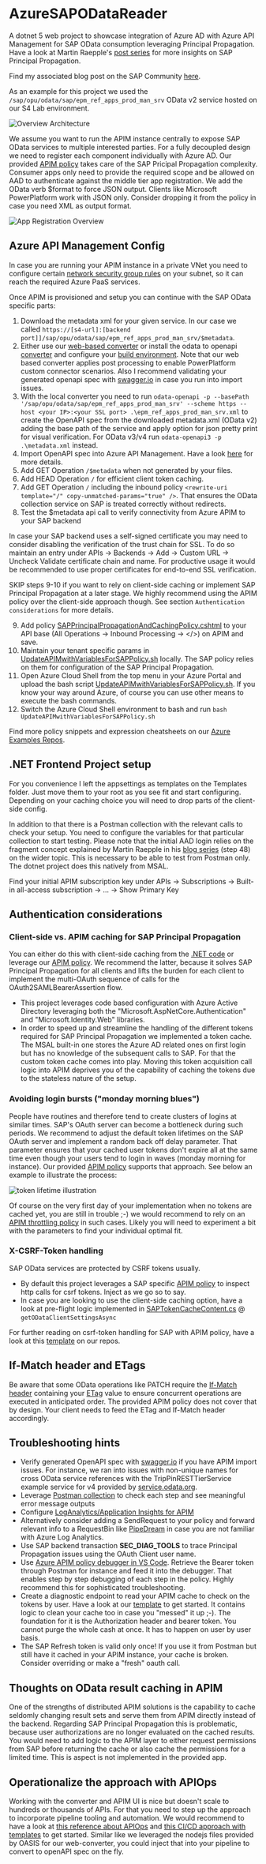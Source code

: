 # AzureSAPODataReader

A dotnet 5 web project to showcase integration of Azure AD with Azure API Management for SAP OData consumption leveraging Principal Propagation. Have a look at Martin Raepple's [post series](https://blogs.sap.com/2021/04/13/principal-propagation-in-a-multi-cloud-solution-between-microsoft-azure-and-sap-business-technology-platform-btp-part-iv-sso-with-a-power-virtual-agent-chatbot-and-on-premises-data-gateway/) for more insights on SAP Principal Propagation.

Find my associated blog post on the SAP Community [here](https://blogs.sap.com/2021/08/12/.net-speaks-odata-too-how-to-implement-azure-app-service-with-sap-odata-gateway/).

As an example for this project we used the `/sap/opu/odata/sap/epm_ref_apps_prod_man_srv` OData v2 service hosted on our S4 Lab environment.

![Overview Architecture](/overview-architecture.png)

We assume you want to run the APIM instance centrally to expose SAP OData services to multiple interested parties. For a fully decoupled design we need to register each component individually with Azure AD. Our provided [APIM policy](https://github.com/Azure/api-management-policy-snippets/blob/master/examples/Request%20OAuth2%20access%20token%20from%20SAP%20using%20AAD%20JWT%20token.xml) takes care of the SAP Pricipal Propagation complexity. Consumer apps only need to provide the required scope and be allowed on AAD to authenticate against the middle tier app registration. We add the OData verb $format to force JSON output. Clients like Microsoft PowerPlatform work with JSON only. Consider dropping it from the policy in case you need XML as output format.

![App Registration Overview](/AAD-App-Registration-overview.png)

## Azure API Management Config

In case you are running your APIM instance in a private VNet you need to configure certain [network security group rules](https://docs.microsoft.com/azure/api-management/api-management-using-with-vnet?tabs=stv2#network-configuration) on your subnet, so it can reach the required Azure PaaS services.

Once APIM is provisioned and setup you can continue with the SAP OData specific parts:

1. Download the metadata xml for your given service. In our case we called `https://[s4-url]:[backend port]]/sap/opu/odata/sap/epm_ref_apps_prod_man_srv/$metadata`.
2. Either use our [web-based converter](https://aka.ms/ODataOpenAPI) or install the odata to openapi [converter](https://github.com/oasis-tcs/odata-openapi) and configure your [build environment](https://github.com/oasis-tcs/odata-openapi/tree/main/tools). Note that our web based converter applies post processing to enable PowerPlatform custom connector scenarios. Also I recommend validating your generated openapi spec with [swagger.io](https://editor.swagger.io/) in case you run into import issues.
3. With the local converter you need to run `odata-openapi -p --basePath '/sap/opu/odata/sap/epm_ref_apps_prod_man_srv' --scheme https --host <your IP>:<your SSL port> .\epm_ref_apps_prod_man_srv.xml` to create the OpenAPI spec from the downloaded metadata.xml (OData v2) adding the base path of the service and apply option for json pretty print for visual verification. For OData v3/v4 run `odata-openapi3 -p .\metadata.xml` instead.
4. Import OpenAPI spec into Azure API Management. Have a look [here](https://docs.microsoft.com/azure/api-management/import-api-from-oas) for more details.
5. Add GET Operation `/$metadata` when not generated by your files.
6. Add HEAD Operation `/` for efficient client token caching.
7. Add GET Operation `/` including the inbound policy `<rewrite-uri template="/" copy-unmatched-params="true" />`. That ensures the OData collection service on SAP is treated correctly without redirects.
8. Test the $metadata api call to verify connectivity from Azure APIM to your SAP backend

In case your SAP backend uses a self-signed certificate you may need to consider disabling the verification of the trust chain for SSL. To do so maintain an entry under APIs -> Backends -> Add -> Custom URL -> Uncheck Validate certificate chain and name. For productive usage it would be recommended to use proper certificates for end-to-end SSL verification.

SKIP steps 9-10 if you want to rely on client-side caching or implement SAP Principal Propagation at a later stage. We highly recommend using the APIM policy over the client-side approach though. See section `Authentication considerations` for more details.

9. Add policy [SAPPrincipalPropagationAndCachingPolicy.cshtml](Templates/SAPPrincipalPropagationAndCachingPolicy.cshtml) to your API base (All Operations -> Inbound Processing -> </>) on APIM and save.
10. Maintain your tenant specific params in [UpdateAPIMwithVariablesForSAPPolicy.sh](Templates/UpdateAPIMwithVariablesForSAPPolicy.sh) locally. The SAP policy relies on them for configuration of the SAP Principal Propagation.
11. Open Azure Cloud Shell from the top menu in your Azure Portal and upload the bash script [UpdateAPIMwithVariablesForSAPPolicy.sh](Templates/UpdateAPIMwithVariablesForSAPPolicy.sh). If you know your way around Azure, of course you can use other means to execute the bash commands.
12. Switch the Azure Cloud Shell environment to bash and run `bash UpdateAPIMwithVariablesForSAPPolicy.sh`

Find more policy snippets and expression cheatsheets on our [Azure Examples Repos](http://aka.ms/apimpolicyexamples).

## .NET Frontend Project setup

For you convenience I left the appsettings as templates on the Templates folder. Just move them to your root as you see fit and start configuring. Depending on your caching choice you will need to drop parts of the client-side config.

In addition to that there is a Postman collection with the relevant calls to check your setup. You need to configure the variables for that particular collection to start testing. Please note that the initial AAD login relies on the fragment concept explained by Martin Raepple in his [blog series](https://blogs.sap.com/2020/07/17/principal-propagation-in-a-multi-cloud-solution-between-microsoft-azure-and-sap-cloud-platform-scp/) (step 48) on the wider topic. This is necessary to be able to test from Postman only. The dotnet project does this natively from MSAL.

Find your initial APIM subscription key under APIs -> Subscriptions -> Built-in all-access subscription -> ... -> Show Primary Key

## Authentication considerations

### Client-side vs. APIM caching for SAP Principal Propagation

You can either do this with client-side caching from the [.NET code](Controllers/HomeController.cs) or leverage our [APIM policy](Templates/SAPPrincipalPropagationAndCachingPolicy.cshtml). We recommend the latter, because it solves SAP Principal Propagation for all clients and lifts the burden for each client to implement the multi-OAuth sequence of calls for the OAuth2SAMLBearerAssertion flow. 

- This project leverages code based configuration with Azure Active Directory leveraging both the "Microsoft.AspNetCore.Authentication" and "Microsoft.Identity.Web" libraries.
- In order to speed up and streamline the handling of the different tokens required for SAP Principal Propagation we implemented a token cache. The MSAL built-in one stores the Azure AD related ones on first login but has no knowledge of the subsequent calls to SAP. For that the custom token cache comes into play. Moving this token acquisition call logic into APIM deprives you of the capability of caching the tokens due to the stateless nature of the setup.

### Avoiding login bursts ("monday morning blues")

People have routines and therefore tend to create clusters of logins at similar times. SAP's OAuth server can become a bottleneck during such periods. We recommend to adjust the default token lifetimes on the SAP OAuth server and implement a random back off delay parameter. That parameter ensures that your cached user tokens don't expire all at the same time even though your users tend to login in waves (monday morning for instance). Our provided [APIM policy](https://github.com/Azure/api-management-policy-snippets/blob/master/examples/Request%20OAuth2%20access%20token%20from%20SAP%20using%20AAD%20JWT%20token.xml) supports that approach. See below an example to illustrate the process:

![token lifetime illustration](/apim-backoff-delay.png)

Of course on the very first day of your implementation when no tokens are cached yet, you are still in trouble ;-) we would recommend to rely on an [APIM throttling policy](https://docs.microsoft.com/azure/api-management/api-management-sample-flexible-throttling) in such cases. Likely you will need to experiment a bit with the parameters to find your individual optimal fit.

### X-CSRF-Token handling

SAP OData services are protected by CSRF tokens usually.

- By default this project leverages a SAP specific [APIM policy](Templates/SAPPrincipalPropagationAndCachingPolicy.cshtml) to inspect http calls for csrf tokens. Inject as we go so to say.
- In case you are looking to use the client-side caching option, have a look at pre-flight logic implemented in [SAPTokenCacheContent.cs](SAPTokenCacheContent.cs) @ `getODataClientSettingsAsync`

For further reading on csrf-token handling for SAP with APIM policy, have a look at this [template](Templates/SAPXCSRFTokenPolicy.cshtml) on our repos.

## If-Match header and ETags

Be aware that some OData operations like PATCH require the [If-Match header](https://docs.microsoft.com/en-us/openspecs/windows_protocols/ms-odata/c3569037-0557-4769-8f75-a91ffcd7b05b) containing your [ETag](https://docs.microsoft.com/en-us/openspecs/windows_protocols/ms-odata/c4d715eb-10f6-47fa-9ccc-2ebf926558a6) value to ensure concurrent operations are executed in anticipated order. The provided APIM policy does not cover that by design. Your client needs to feed the ETag and If-Match header accordingly.

## Troubleshooting hints

- Verify generated OpenAPI spec with [swagger.io](https://editor.swagger.io/) if you have APIM import issues. For instance, we ran into issues with non-unique names for cross OData service references with the TripPinRESTTierService example service for v4 provided by [service.odata.org](https://services.odata.org/TripPinRESTierService/$metadata).
- Leverage [Postman collection](Templates/AAD_APIM_SAP_Principal_Propagation.postman_collection.json) to check each step and see meaningful error message outputs
- Configure [LogAnalytics/Application Insights for APIM](https://docs.microsoft.com/azure/api-management/api-management-howto-use-azure-monitor#resource-logs)
- Alternatively consider adding a SendRequest to your policy and forward relevant info to a RequestBin like [PipeDream](https://pipedream.com/) in case you are not familiar with Azure Log Analytics.
- Use SAP backend transaction __SEC_DIAG_TOOLS__ to trace Principal Propagation issues using the OAuth Client user name.
- Use [Azure APIM policy debugger in VS Code](https://docs.microsoft.com/azure/api-management/api-management-debug-policies). Retrieve the Bearer token through Postman for instance and feed it into the debugger. That enables step by step debugging of each step in the policy. Highly recommend this for sophisticated troubleshooting.
- Create a diagnostic endpoint to read your APIM cache to check on the tokens by user. Have a look at our [template](Templates/APIMScanCachePolicy.cshtml) to get started. It contains logic to clean your cache too in case you "messed" it up ;-). The foundation for it is the Authorization header and bearer token. You cannot purge the whole cash at once. It has to happen on user by user basis.
- The SAP Refresh token is valid only once! If you use it from Postman but still have it cached in your APIM instance, your cache is broken. Consider overriding or make a "fresh" oauth call.

## Thoughts on OData result caching in APIM

One of the strengths of distributed APIM solutions is the capability to cache seldomly changing result sets and serve them from APIM directly instead of the backend. Regarding SAP Principal Propagation this is problematic, because user authorizations are no longer evaluated on the cached results. You would need to add logic to the APIM layer to either request permissions from SAP before returning the cache or also cache the permissions for a limited time. This is aspect is not implemented in the provided app.

## Operationalize the approach with APIOps

Working with the converter and APIM UI is nice but doesn't scale to hundreds or thousands of APIs. For that you need to step up the approach to incorporate pipeline tooling and automation. We would recommend to have a look at [this reference about APIOps](https://docs.microsoft.com/azure/architecture/example-scenario/devops/automated-api-deployments-apiops) and [this CI/CD approach with templates](https://docs.microsoft.com/azure/api-management/devops-api-development-templates) to get started. Similar like we leveraged the nodejs files provided by OASIS for our web-converter, you could inject that into your pipeline to convert to openAPI spec on the fly.
